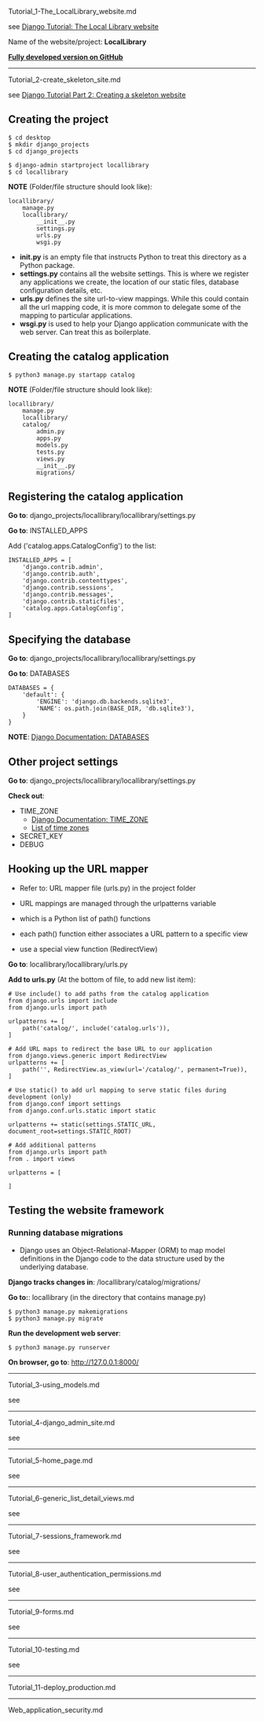 Tutorial_1-The_LocalLibrary_website.md

see [Django Tutorial: The Local Library website
](https://developer.mozilla.org/en-US/docs/Learn/Server-side/Django/Tutorial_local_library_website)

Name of the website/project: **LocalLibrary** 

**[Fully developed version on GitHub](https://github.com/mdn/django-locallibrary-tutorial)**

---

Tutorial_2-create_skeleton_site.md

see [Django Tutorial Part 2: Creating a skeleton website](https://developer.mozilla.org/en-US/docs/Learn/Server-side/Django/skeleton_website)

## Creating the project

```
$ cd desktop
$ mkdir django_projects
$ cd django_projects

$ django-admin startproject locallibrary
$ cd locallibrary
```

**NOTE** (Folder/file structure should look like):

```vim
locallibrary/
    manage.py
    locallibrary/
        __init__.py
        settings.py
        urls.py
        wsgi.py
```

- **__init__.py** is an empty file that instructs Python to treat this directory as a Python package.
- **settings.py** contains all the website settings. This is where we register any applications we create, the location of our static files, database configuration details, etc.  
- **urls.py** defines the site url-to-view mappings. While this could contain all the url mapping code, it is more common to delegate some of the mapping to particular applications.
- **wsgi.py** is used to help your Django application communicate with the web server. Can treat this as boilerplate.

## Creating the catalog application

```vim
$ python3 manage.py startapp catalog
```
**NOTE** (Folder/file structure should look like):

```vim
locallibrary/
    manage.py
    locallibrary/
    catalog/
        admin.py
        apps.py
        models.py
        tests.py
        views.py
        __init__.py
        migrations/
```

## Registering the catalog application

**Go to**: django_projects/locallibrary/locallibrary/settings.py

**Go to**: INSTALLED_APPS

Add ('catalog.apps.CatalogConfig') to the list:

```vim
INSTALLED_APPS = [
    'django.contrib.admin',
    'django.contrib.auth',
    'django.contrib.contenttypes',
    'django.contrib.sessions',
    'django.contrib.messages',
    'django.contrib.staticfiles',
    'catalog.apps.CatalogConfig', 
]
```

## Specifying the database

**Go to**: django_projects/locallibrary/locallibrary/settings.py

**Go to**: DATABASES

```vim
DATABASES = {
    'default': {
        'ENGINE': 'django.db.backends.sqlite3',
        'NAME': os.path.join(BASE_DIR, 'db.sqlite3'),
    }
}
```

**NOTE**: [Django Documentation: DATABASES](https://docs.djangoproject.com/en/2.2/ref/settings/#databases)

## Other project settings

**Go to**: django_projects/locallibrary/locallibrary/settings.py

**Check out**:

- TIME_ZONE
  - [Django Documentation: TIME_ZONE](https://docs.djangoproject.com/en/2.2/ref/settings/#time-zone)
  - [List of time zones](https://en.wikipedia.org/wiki/List_of_tz_database_time_zones)
- SECRET_KEY
- DEBUG

## Hooking up the URL mapper

- Refer to: URL mapper file (urls.py) in the project folder

- URL mappings are managed through the urlpatterns variable
- which is a Python list of path() functions
- each path() function either associates a URL pattern to a specific view
- use a special view function (RedirectView)

**Go to**: locallibrary/locallibrary/urls.py

**Add to urls.py** (At the bottom of file, to add new list item):

```vim
# Use include() to add paths from the catalog application 
from django.urls import include
from django.urls import path

urlpatterns += [
    path('catalog/', include('catalog.urls')),
]

# Add URL maps to redirect the base URL to our application
from django.views.generic import RedirectView
urlpatterns += [
    path('', RedirectView.as_view(url='/catalog/', permanent=True)),
]

# Use static() to add url mapping to serve static files during development (only)
from django.conf import settings
from django.conf.urls.static import static

urlpatterns += static(settings.STATIC_URL, document_root=settings.STATIC_ROOT)

# Add additional patterns 
from django.urls import path
from . import views

urlpatterns = [

]
```

## Testing the website framework

### Running database migrations

- Django uses an Object-Relational-Mapper (ORM) to map model definitions in the Django code to the data structure used by the underlying database.

**Django tracks changes in**: /locallibrary/catalog/migrations/

**Go to:**: locallibrary (in the directory that contains manage.py)

```vim
$ python3 manage.py makemigrations
$ python3 manage.py migrate
```

**Run the development web server**:

```vim
$ python3 manage.py runserver
```

**On browser, go to**: http://127.0.0.1:8000/












---




Tutorial_3-using_models.md

see []()

---

Tutorial_4-django_admin_site.md

see []()

---

Tutorial_5-home_page.md

see []()

---

Tutorial_6-generic_list_detail_views.md

see []()

---

Tutorial_7-sessions_framework.md

see []()

---

Tutorial_8-user_authentication_permissions.md

see []()

---

Tutorial_9-forms.md

see []()

---

Tutorial_10-testing.md

see []()

---

Tutorial_11-deploy_production.md

---

Web_application_security.md
